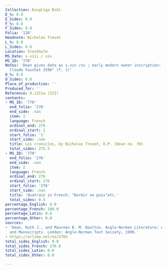 ```yaml
---
Collection: Kungliga Bibl.
E_%: 0.0
E_Sides: 0.0
F_%: 0.0
F_Sides: 0.0
Folia: '138'
Headnote: Nicholas Trevet
L_%: 0.0
L_Sides: 0.0
Location: Stockholm
MS_Date: s.xiii / xiv
MS_ID: '770'
Notes: 'Dean gives date as s.xiv /xv ; early modern owner inscription: "Cest a moi
  Claude Fauchet 1596" (f. 1)'
O_%: 0.0
O_Sides: 0.0
Place_of_production: ''
Produced_for: ''
Reference: D.1311a (III)
contents:
- MS_ID: '770'
  end_folio: '276'
  end_side: .nan
  item: 1
  language: French
  ordinal_end: 276
  ordinal_start: 1
  start_folio: '1'
  start_side: .nan
  title: Les cronicles, by Nicholas Trevet, O.P. (Dean no. 70)
  total_sides: 275.5
- MS_ID: '770'
  end_folio: '276'
  end_side: .nan
  item: 2
  language: French
  ordinal_end: 276
  ordinal_start: 276
  start_folio: '276'
  start_side: .nan
  title: 'Quatrain in French: "Dormir ne puis"etc.'
  total_sides: 0.5
percentage_English: 0.0
percentage_French: 100.0
percentage_Latin: 0.0
percentage_Other: 0.0
sources:
- 'Dean, Ruth J., and Maureen B. M. Boulton. Anglo-Norman Literature: A Guide to Texts
  and Manuscripts. London: Anglo-Norman Text Society, 1999.'
- https://arlima.net/no/2703
total_sides_English: 0.0
total_sides_French: 276.0
total_sides_Latin: 0.0
total_sides_Other: 0.0

---
```

